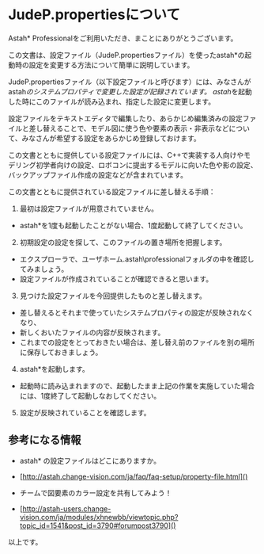 # JudeP.propertiesについて

Astah* Professionalをご利用いただき、まことにありがとうございます。

この文書は、設定ファイル（JudeP.propertiesファイル）を使ったastah*の起動時の設定を変更する方法について簡単に説明しています。

JudeP.propertiesファイル（以下設定ファイルと呼びます）には、みなさんがastah*のシステムプロパティで変更した設定が記録されています。
astah*を起動した時にこのファイルが読み込まれ、指定した設定に変更します。

設定ファイルをテキストエディタで編集したり、あらかじめ編集済みの設定ファイルと差し替えることで、モデル図に使う色や要素の表示・非表示などについて、みなさんが希望する設定をあらかじめ登録しておけます。

この文書とともに提供している設定ファイルには、C++で実装する人向けやモデリング初学者向けの設定、ロボコンに提出するモデルに向いた色や影の設定、バックアップファイル作成の設定などが含まれています。

この文書とともに提供されている設定ファイルに差し替える手順：

1. 最初は設定ファイルが用意されていません。
 * astah*を1度も起動したことがない場合、1度起動して終了してください。
2. 初期設定の設定を探して、このファイルの置き場所を把握します。
 * エクスプローラで、ユーザホーム\.astah\professionalフォルダの中を確認してみましょう。
 * 設定ファイルが作成されていることが確認できると思います。
3. 見つけた設定ファイルを今回提供したものと差し替えます。
 * 差し替えるとそれまで使っていたシステムプロパティの設定が反映されなくなり、
 * 新しくおいたファイルの内容が反映されます。
 * これまでの設定をとっておきたい場合は、差し替え前のファイルを別の場所に保存しておきましょう。
4. astah*を起動します。
 * 起動時に読み込まれますので、起動したまま上記の作業を実施していた場合には、1度終了して起動しなおしてください。
5. 設定が反映されていることを確認します。


## 参考になる情報
* astah* の設定ファイルはどこにありますか。
 * [http://astah.change-vision.com/ja/faq/faq-setup/property-file.html]()

* チームで図要素のカラー設定を共有してみよう！
 * [http://astah-users.change-vision.com/ja/modules/xhnewbb/viewtopic.php?topic_id=1541&post_id=3790#forumpost3790]()


以上です。
